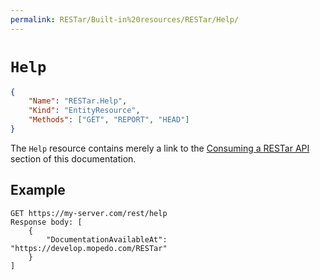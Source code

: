 ```yaml
---
permalink: RESTar/Built-in%20resources/RESTar/Help/
---
```


# `Help`

```json
{
    "Name": "RESTar.Help",
    "Kind": "EntityResource",
    "Methods": ["GET", "REPORT", "HEAD"]
}
```

The `Help` resource contains merely a link to the [Consuming a RESTar API](../../Consuming%20a%20RESTar%20API/Introduction) section of this documentation.

## Example

```
GET https://my-server.com/rest/help
Response body: [
    {
        "DocumentationAvailableAt": "https://develop.mopedo.com/RESTar"
    }
]
```
